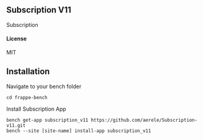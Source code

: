 ## Subscription V11

Subscription

#### License

MIT

## Installation
Navigate to your bench folder
```
cd frappe-bench
```
Install Subscription App
```
bench get-app subscription_v11 https://github.com/aerele/Subscription-v11.git
bench --site [site-name] install-app subscription_v11
```
